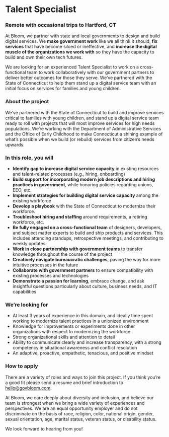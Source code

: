 # Talent Specialist
### Remote with occasional trips to Hartford, CT

At Bloom, we partner with state and local governments to design and build digital services. We **make government work** like we all think it should, **fix services**  that have become siloed or ineffective, and **increase the digital muscle of the organizations we work with** so they have the capacity to build and own their own tech futures.   

We are looking for an experienced Talent Specialist to work on a cross-functional team to work collaboratively with our government partners to deliver better outcomes for those they serve. We’ve partnered with the State of Connecticut to help them stand up a digital service team with an initial focus on services for families and young children. 

### About the project
We’ve partnered with the State of Connecticut to build and improve services critical to families with young children, and stand up a digital service team ready to roll with projects that will most improve services for high needs populations. We’re working with the Department of Administrative Services and the Office of Early Childhood to make Connecticut a shining example of what’s possible when we build (or rebuild) services from citizen’s needs upwards. 

### In this role, you will 
- **Identify gap to increase digital service capacity** in existing resources and talent-related processes (e.g., hiring, onboarding)
- **Build support for incorporating modern job descriptions and hiring practices in government**, while honoring policies regarding unions, EEO, etc.
- **Implement strategies for building digital service capacity** among the existing workforce
- **Develop a playbook** with the State of Connecticut to modernize their workforce.
- **Troubleshoot hiring and staffing** around requirements, a retiring workforce, etc.
- **Be fully engaged on a cross-functional team** of designers, developers, and subject matter experts to build and ship products and services. This includes attending standups, retrospective meetings, and contributing to weekly updates.
- **Work in close partnership with government teams** to transfer knowledge throughout the course of the project
- **Creatively navigate bureaucratic challenges**, paving the way for more intuitive processes in the future
- **Collaborate with government partners** to ensure compatibility with existing processes and technologies
- **Demonstrate a passion for learning**, embrace change, and ask insightful questions particularly about culture, business needs, and IT capabilities

### We’re looking for
- At least 3 years of experience in this domain, and ideally time spent working to modernize talent practices in a unionized environment 
- Knowledge for improvements or experiments done in other organizations with respect to modernizing the workforce
- Strong organizational skills and attention to detail
- Ability to communicate clearly and increase transparency, with a strong competency in situational awareness and conflict resolution
- An adaptive, proactive, empathetic, tenacious, and positive mindset

### How to apply
There are a variety of roles and ways to join this project. If you think you’re a good fit please send a resume and brief introduction to hello@govbloom.com. 

At Bloom, we care deeply about diversity and inclusion, and believe our team is strongest when we bring  a wide variety of experiences and perspectives. We are an equal opportunity employer and do not discriminate on the basis of race, religion, color, national origin, gender, sexual orientation, age, marital status, veteran status, or disability status.

We look forward to hearing from you! 
